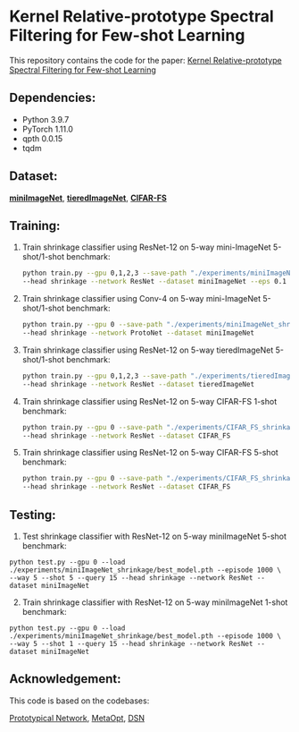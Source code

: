 # Kernel Relative-prototype Spectral Filtering for Few-shot Learning

This repository contains the code for the paper: [Kernel Relative-prototype Spectral Filtering for Few-shot Learning](https://www.ecva.net/papers/eccv_2022/papers_ECCV/papers/136800527.pdf)
 
## Dependencies:
* Python 3.9.7
* PyTorch 1.11.0
* qpth 0.0.15
* tqdm
 
 ## Dataset:
[**miniImageNet**](https://drive.google.com/file/d/1fJAK5WZTjerW7EWHHQAR9pRJVNg1T1Y7), [**tieredImageNet**](https://drive.google.com/file/d/1nVGCTd9ttULRXFezh4xILQ9lUkg0WZCG), [**CIFAR-FS**](https://www.cs.toronto.edu/~kriz/cifar-100-python.tar.gz)

## Training:
1. Train shrinkage classifier using ResNet-12 on 5-way mini-ImageNet 5-shot/1-shot benchmark:
    ```bash
    python train.py --gpu 0,1,2,3 --save-path "./experiments/miniImageNet_shrinkage" --train-shot 15 --train-query 10\
    --head shrinkage --network ResNet --dataset miniImageNet --eps 0.1
    ```
2. Train shrinkage classifier using Conv-4 on 5-way mini-ImageNet 5-shot/1-shot benchmark:
    ```bash
    python train.py --gpu 0 --save-path "./experiments/miniImageNet_shrinkage" --train-shot 15 --train-query 10\
    --head shrinkage --network ProtoNet --dataset miniImageNet
    ```
3. Train shrinkage classifier using ResNet-12 on 5-way tieredImageNet  5-shot/1-shot benchmark:
    ```bash
    python train.py --gpu 0,1,2,3 --save-path "./experiments/tieredImageNet_shrinkage" --train-shot 10 --train-query 15\
    --head shrinkage --network ResNet --dataset tieredImageNet
    ```
4. Train shrinkage classifier using ResNet-12 on 5-way CIFAR-FS 1-shot benchmark:
    ```bash
    python train.py --gpu 0 --save-path "./experiments/CIFAR_FS_shrinkage" --train-shot 2 --train-query 20\
    --head shrinkage --network ResNet --dataset CIFAR_FS
    ```

5. Train shrinkage classifier using ResNet-12 on 5-way CIFAR-FS 5-shot benchmark:
    ```bash
    python train.py --gpu 0 --save-path "./experiments/CIFAR_FS_shrinkage" --train-shot 15 --train-query 10\
    --head shrinkage --network ResNet --dataset CIFAR_FS
    ```
## Testing:
1. Test shrinkage classifier with ResNet-12 on 5-way miniImageNet 5-shot benchmark:
```
python test.py --gpu 0 --load ./experiments/miniImageNet_shrinkage/best_model.pth --episode 1000 \
--way 5 --shot 5 --query 15 --head shrinkage --network ResNet --dataset miniImageNet
```

2. Train shrinkage classifier with ResNet-12 on 5-way miniImageNet 1-shot benchmark:
```
python test.py --gpu 0 --load ./experiments/miniImageNet_shrinkage/best_model.pth --episode 1000 \
--way 5 --shot 1 --query 15 --head shrinkage --network ResNet --dataset miniImageNet
```

## Acknowledgement:
This code is based on the codebases:

[Prototypical Network](https://github.com/jakesnell/prototypical-networks),
[MetaOpt](https://github.com/kjunelee/MetaOptNet),
[DSN](https://github.com/chrysts/dsn_fewshot)
